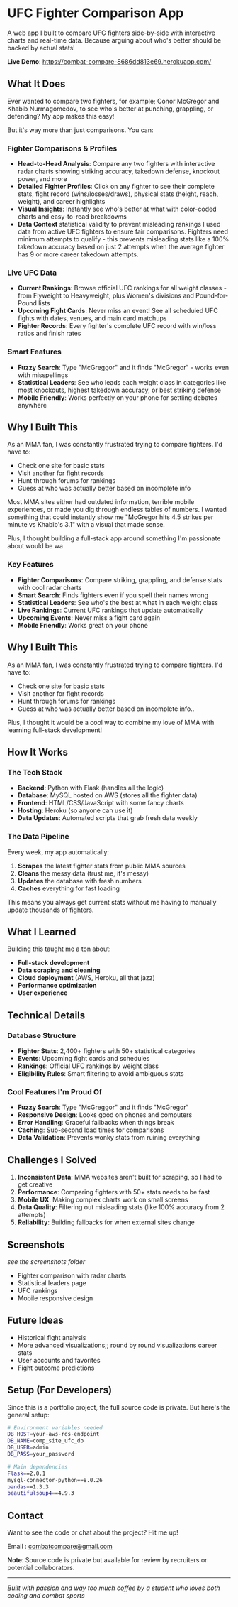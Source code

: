
# UFC Fighter Comparison App

A web app I built to compare UFC fighters side-by-side with interactive charts and real-time data. Because arguing about who's better should be backed by actual stats! 

**Live Demo**: https://combat-compare-8686dd813e69.herokuapp.com/

## What It Does

Ever wanted to compare two fighters, for example; Conor McGregor and Khabib Nurmagomedov, to see who's better at punching, grappling, or defending? My app makes this easy! 

But it's way more than just comparisons. You can:

### Fighter Comparisons & Profiles
- **Head-to-Head Analysis**: Compare any two fighters with interactive radar charts showing striking accuracy, takedown defense, knockout power, and more
- **Detailed Fighter Profiles**: Click on any fighter to see their complete stats, fight record (wins/losses/draws), physical stats (height, reach, weight), and career highlights
- **Visual Insights**: Instantly see who's better at what with color-coded charts and easy-to-read breakdowns
- **Data Context** statistical validity to prevent misleading rankings I used data from active UFC fighters to ensure fair comparisons. Fighters need minimum attempts to qualify - this prevents misleading stats like a 100% takedown accuracy based on just 2 attempts when the average fighter has 9 or more career takedown attempts.

### Live UFC Data
- **Current Rankings**: Browse official UFC rankings for all weight classes - from Flyweight to Heavyweight, plus Women's divisions and Pound-for-Pound lists
- **Upcoming Fight Cards**: Never miss an event! See all scheduled UFC fights with dates, venues, and main card matchups
- **Fighter Records**: Every fighter's complete UFC record with win/loss ratios and finish rates

### Smart Features
- **Fuzzy Search**: Type "McGreggor" and it finds "McGregor" - works even with misspellings
- **Statistical Leaders**: See who leads each weight class in categories like most knockouts, highest takedown accuracy, or best striking defense
- **Mobile Friendly**: Works perfectly on your phone for settling debates anywhere

## Why I Built This

As an MMA fan, I was constantly frustrated trying to compare fighters. I'd have to:
- Check one site for basic stats
- Visit another for fight records  
- Hunt through forums for rankings
- Guess at who was actually better based on incomplete info

Most MMA sites either had outdated information, terrible mobile experiences, or made you dig through endless tables of numbers. I wanted something that could instantly show me "McGregor hits 4.5 strikes per minute vs Khabib's 3.1" with a visual that made sense.

Plus, I thought building a full-stack app around something I'm passionate about would be wa

### Key Features
- **Fighter Comparisons**: Compare striking, grappling, and defense stats with cool radar charts
- **Smart Search**: Finds fighters even if you spell their names wrong 
- **Statistical Leaders**: See who's the best at what in each weight class
- **Live Rankings**: Current UFC rankings that update automatically
- **Upcoming Events**: Never miss a fight card again
- **Mobile Friendly**: Works great on your phone

## Why I Built This

As an MMA fan, I was constantly frustrated trying to compare fighters. I'd have to:
- Check one site for basic stats
- Visit another for fight records  
- Hunt through forums for rankings
- Guess at who was actually better based on incomplete info..

Plus, I thought it would be a cool way to combine my love of MMA with learning full-stack development!

## How It Works

### The Tech Stack
- **Backend**: Python with Flask (handles all the logic)
- **Database**: MySQL hosted on AWS (stores all the fighter data)
- **Frontend**: HTML/CSS/JavaScript with some fancy charts
- **Hosting**: Heroku (so anyone can use it)
- **Data Updates**: Automated scripts that grab fresh data weekly

### The Data Pipeline
Every week, my app automatically:
1. **Scrapes** the latest fighter stats from public MMA sources
2. **Cleans** the messy data (trust me, it's messy)  
3. **Updates** the database with fresh numbers
4. **Caches** everything for fast loading

This means you always get current stats without me having to manually update thousands of fighters.

## What I Learned

Building this taught me a ton about:
- **Full-stack development** 
- **Data scraping and cleaning** 
- **Cloud deployment** (AWS, Heroku, all that jazz)
- **Performance optimization** 
- **User experience**

## Technical Details

### Database Structure
- **Fighter Stats**: 2,400+ fighters with 50+ statistical categories
- **Events**: Upcoming fight cards and schedules  
- **Rankings**: Official UFC rankings by weight class
- **Eligibility Rules**: Smart filtering to avoid ambiguous stats

### Cool Features I'm Proud Of
- **Fuzzy Search**: Type "McGreggor" and it finds "McGregor" 
- **Responsive Design**: Looks good on phones and computers
- **Error Handling**: Graceful fallbacks when things break
- **Caching**: Sub-second load times for comparisons
- **Data Validation**: Prevents wonky stats from ruining everything

## Challenges I Solved

1. **Inconsistent Data**: MMA websites aren't built for scraping, so I had to get creative
2. **Performance**: Comparing fighters with 50+ stats needs to be fast
3. **Mobile UX**: Making complex charts work on small screens
4. **Data Quality**: Filtering out misleading stats (like 100% accuracy from 2 attempts)
5. **Reliability**: Building fallbacks for when external sites change

## Screenshots

*see the screenshots folder*
- Fighter comparison with radar charts
- Statistical leaders page  
- UFC rankings
- Mobile responsive design

## Future Ideas

- Historical fight analysis
- More advanced visualizations;; round by round visualizations career stats  
- User accounts and favorites
- Fight outcome predictions

## Setup (For Developers)

Since this is a portfolio project, the full source code is private. But here's the general setup:

```bash
# Environment variables needed
DB_HOST=your-aws-rds-endpoint
DB_NAME=comp_site_ufc_db  
DB_USER=admin
DB_PASS=your_password

# Main dependencies
Flask==2.0.1
mysql-connector-python==8.0.26
pandas==1.3.3
beautifulsoup4==4.9.3
```

## Contact

Want to see the code or chat about the project? Hit me up!

Email : combatcompare@gmail.com

**Note**: Source code is private but available for review by recruiters or potential collaborators.

---

*Built with passion and way too much coffee by a student who loves both coding and combat sports*
